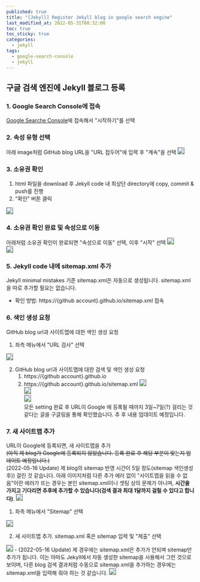 ```yaml
---
published: true
title: "[Jekyll] Register Jekyll blog in google search engine"
last_modified_at: 2022-05-31T08:32:00
toc: true
toc_sticky: true
categories:
  - jekyll
tags:
  - google-search-console
  - jekyll
---
```


## 구글 검색 엔진에 Jekyll 블로그 등록

### 1. Google Search Console에 접속
[Google Searche Console](!https://search.google.com/search-console/about)에 접속해서 "시작하기"를 선택

### 2. 속성 유형 선택
아래 image처럼 GitHub blog URL을 "URL 접두어"에 입력 후 "계속"을 선택
<img src="https://user-images.githubusercontent.com/90759236/167544616-dc6d8194-49b6-484f-9e0d-5083f2d4699c.png" style="border: 1px solid grey">

### 3. 소유권 확인
1. html 파일을 download 후 Jekyll code 내 최상단 directory에 copy, commit & push를 진행
2. "확인" 버튼 클릭
<img src="https://user-images.githubusercontent.com/90759236/167544996-9390d32c-80d4-4794-a8b9-c37d3484d125.png" style="border: 1px solid grey">

### 4. 소유권 확인 완료 및 속성으로 이동
아래처럼 소유권 확인이 완료되면 "속성으로 이동" 선택, 이후 "시작" 선택
<img src="https://user-images.githubusercontent.com/90759236/167545168-e7300a97-7e0e-4015-8ada-59568767189e.png" style="border: 1px solid grey"><br>
<img src="https://user-images.githubusercontent.com/90759236/167545812-dcb5bd7a-a3b0-4547-ab16-fd91008e75cb.png" style="border: 1px solid grey">

### 5. Jekyll code 내에 sitemap.xml 추가
Jekyll minimal mistakes 기준 sitemap.xml은 자동으로 생성됩니다. sitemap.xml을 따로 추가할 필요는 없습니다.
* 확인 방법: https://{github account}.github.io/sitemap.xml 접속

### 6. 색인 생성 요청
GitHub blog url과 사이트맵에 대한 색인 생성 요청
1. 좌측 메뉴에서 "URL 검사" 선택<br>
<img src="https://user-images.githubusercontent.com/90759236/167546245-98bc6876-9a7c-4a01-b721-9aef2374f86b.png" style="border: 1px solid grey">

2. GitHub blog url과 사이트맵에 대한 검색 및 색인 생성 요청
   1. https://{github account}.github.io
   2. https://{github account}.github.io/sitemap.xml
<img src="https://user-images.githubusercontent.com/90759236/167546503-e79c024e-53f2-4dfd-9dee-12e0e91a0087.png" style="border: 1px solid grey"><br>
<img src="https://user-images.githubusercontent.com/90759236/167552787-918f3da0-3d50-4c2f-8121-df4a06b505c6.png" style="border: 1px solid grey"><br>
<img src="https://user-images.githubusercontent.com/90759236/167553088-b208e9ae-8729-4120-abd5-1de7a878be1e.png" style="border: 1px solid grey"><br>
모든 setting 완료 후 URL이 Google 에 등록될 때까지 3일~7일(?) 걸리는 것 같다는 글을 구글링을 통해 확인했습니다. 추 후 내용 업데이트 예정입니다.

### 7. 새 사이트맵 추가
URL이 Google에 등록되면, 새 사이트맵을 추가<br>
~~(아직 제 blog가 Google에 등록되지 않았습니다. 등록 완료 후 해당 부분이 맞는지 업데이트 예정입니다.)~~<br>
(2022-05-16 Update) 제 blog의 sitemap 반영 시간이 5일 정도(sitemap 색인생성 후)) 걸린 것 같습니다. 아래 이미지처럼 다른 추가 에러 없이 "사이트맵을 읽을 수 없음"이란 에러가 뜨는 경우는 본인 sitemap.xml이나 셋팅 상의 문제가 아니며, <b>시간을 가지고 기다리면 추후에 추가할 수 있습니다(검색 결과 최대 1달까지 걸릴 수 있다고 합니다)</b>.
<img src="https://user-images.githubusercontent.com/90759236/168506528-9ba213fb-6632-4299-9bff-910dc9aa972d.png" style="border: 1px solid grey">

1. 좌측 메뉴에서 "Sitemap" 선택<br>
<img src="https://user-images.githubusercontent.com/90759236/167554859-bd17c5c4-1469-4588-87af-3542ab52c0cb.png" style="border: 1px solid grey">

2. 새 사이트맵 추가. sitemap.xml 혹은 sitemap 입력 및 "제출" 선택<br>
<img src="https://user-images.githubusercontent.com/90759236/167554958-2e00b896-b230-4c4b-a229-a57f222b2dd2.png" style="border: 1px solid grey">
   - (2022-05-16 Update) 제 경우에는 sitemap.xml은 추가가 안되며 sitemap만 추가가 됩니다. 이는 아마도 Jekyll에서 자동 생성한 sitemap을 사용해서 그런 것으로 보이며, 다른 blog 검색 결과처럼 수동으로 sitemap.xml을 추가하는 경우에는 sitemap.xml을 입력해 줘야 하는 것 같습니다.
   <img src="https://user-images.githubusercontent.com/90759236/168506638-3433c47e-23bf-4e2a-8b43-64914e7bccd1.png" style="border: 1px solid grey">



